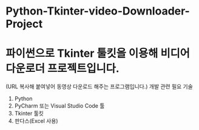 # Python-Tkinter-video-Downloader-Project

# 파이썬으로 Tkinter 툴킷을 이용해 비디어 다운로더 프로젝트입니다.
(URL 복사해 붙여넣어 동영상 다운로드 해주는 프로그램입니다.)
개발 관련 필요 기술
1) Python
2) PyCharm 또는 Visual Studio Code 툴
3) Tkinter 툴킷
4) 판다스(Excel 사용)
